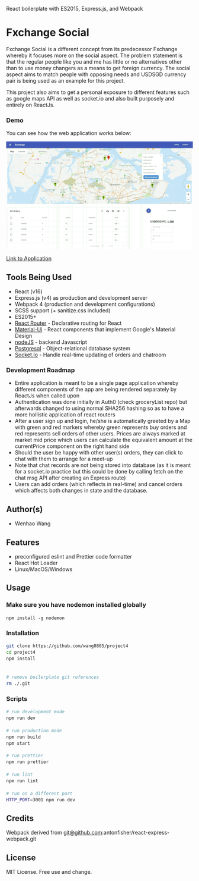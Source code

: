 React boilerplate with ES2015, Express.js, and Webpack

# Fxchange Social

Fxchange Social is a different concept from its predecessor Fxchange whereby it focuses more on the social aspect. The problem statement is that the regular people like you and me has little or no alternatives other than to use money changers as a means to get foreign currency. The social aspect aims to match people with opposing needs and USDSGD currency pair is being used as an example for this project.

This project also aims to get a personal exposure to different features such as google maps API as well as socket.io and also built purposely and entirely on ReactJs.

### Demo

You can see how the web application works below:

![GIF](https://github.com/wang0805/project4/blob/master/src/assets/04.gif)

[Link to Application](https://sheltered-badlands-12857.herokuapp.com)

## Tools Being Used

* React (v16)
* Express.js (v4) as production and development server
* Webpack 4 (production and development configurations)
* SCSS support (+ sanitize.css included)
* ES2015+
* [React Router](https://reacttraining.com/react-router/) - Declarative routing for React
* [Material-Ui](https://material-ui.com/) - React components that implement Google's Material Design
* [nodeJS](https://nodejs.org/en/) - backend Javascript
* [Postgresql](https://www.postgresql.org/) - Object-relational database system
* [Socket.Io](https://socket.io/) - Handle real-time updating of orders and chatroom

### Development Roadmap

* Entire application is meant to be a single page application whereby different components of the app are being rendered separately by ReactJs when called upon
* Authentication was done initially in Auth0 (check groceryList repo) but afterwards changed to using normal SHA256 hashing so as to have a more hollistic application of react routers
* After a user sign up and login, he/she is automatically greeted by a Map with green and red markers whereby green represents buy orders and red represents sell orders of other users. Prices are always marked at market mid price which users can calculate the equivalent amount at the currentPrice component on the right hand side
* Should the user be happy with other user(s) orders, they can click to chat with them to arrange for a meet-up
* Note that chat records are not being stored into database (as it is meant for a socket.io practice but this could be done by calling fetch on the chat msg API after creating an Express route)
* Users can add orders (which reflects in real-time) and cancel orders which affects both changes in state and the database.

## Author(s)

* Wenhao Wang

## Features

* preconfigured eslint and Prettier code formatter
* React Hot Loader
* Linux/MacOS/Windows

## Usage

### Make sure you have nodemon installed globally

```
npm install -g nodemon
```

### Installation

```bash
git clone https://github.com/wang0805/project4
cd project4
npm install


# remove boilerplate git references
rm ./.git
```

### Scripts

```bash
# run development mode
npm run dev

# run production mode
npm run build
npm start

# run prettier
npm run prettier

# run lint
npm run lint

# run on a different port
HTTP_PORT=3001 npm run dev
```

## Credits

Webpack derived from git@github.com:antonfisher/react-express-webpack.git

## License

MIT License. Free use and change.
